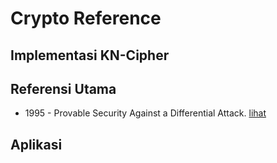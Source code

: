 # Crypto Reference

## Implementasi KN-Cipher

## Referensi Utama

* 1995 - Provable Security Against a Differential Attack. [lihat](1995.nyberg_knudsen.pdf)

## Aplikasi